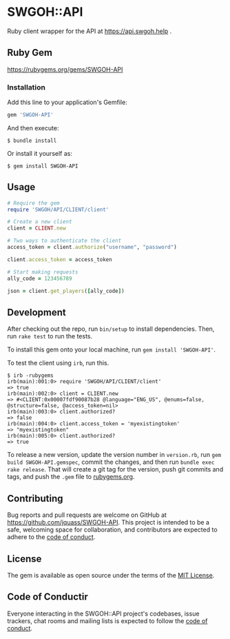 # SWGOH::API
Ruby client wrapper for the API at https://api.swgoh.help .

## Ruby Gem
https://rubygems.org/gems/SWGOH-API

### Installation

Add this line to your application's Gemfile:

```ruby
gem 'SWGOH-API'
```

And then execute:

    $ bundle install

Or install it yourself as:

    $ gem install SWGOH-API

## Usage
```ruby
# Require the gem
require 'SWGOH/API/CLIENT/client'

# Create a new client
client = CLIENT.new

# Two ways to authenticate the client
access_token = client.authorize("username", "password")

client.access_token = access_token

# Start making requests
ally_code = 123456789

json = client.get_players([ally_code])
```

## Development

After checking out the repo, run `bin/setup` to install dependencies. Then, run `rake test` to run the tests.

To install this gem onto your local machine, run `gem install 'SWGOH-API'`. 

To test the client using `irb`, run this.
```
$ irb -rubygems               
irb(main):001:0> require 'SWGOH/API/CLIENT/client'
=> true
irb(main):002:0> client = CLIENT.new
=> #<CLIENT:0x00007fdf90087b28 @language="ENG_US", @enums=false, @structure=false, @access_token=nil>
irb(main):003:0> client.authorized?
=> false
irb(main):004:0> client.access_token = 'myexistingtoken'
=> "myexistingtoken"
irb(main):005:0> client.authorized?
=> true
```

To release a new version, update the version number in `version.rb`, run `gem build SWGOH-API.gemspec`, commit the changes, and then run `bundle exec rake release`. 
That will create a git tag for the version, push git commits and tags, and push the `.gem` file to [rubygems.org](https://rubygems.org).

## Contributing

Bug reports and pull requests are welcome on GitHub at https://github.com/jquass/SWGOH-API. This project is intended to be a safe, welcoming space for collaboration, and contributors are expected to adhere to the [code of conduct](https://github.com/jquass/SWGOH-API/blob/master/CODE_OF_CONDUCT.md).

## License

The gem is available as open source under the terms of the [MIT License](https://opensource.org/licenses/MIT).

## Code of Conductir

Everyone interacting in the SWGOH::API project's codebases, issue trackers, chat rooms and mailing lists is expected to follow the [code of conduct](https://github.com/jquass/SWGOH-API/blob/master/CODE_OF_CONDUCT.md).
